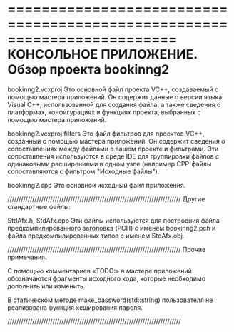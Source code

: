 ﻿========================================================================
    КОНСОЛЬНОЕ ПРИЛОЖЕНИЕ. Обзор проекта bookinng2
========================================================================

bookinng2.vcxproj
    Это основной файл проекта VC++, создаваемый с помощью мастера приложений. Он содержит данные о версии языка Visual C++, использованной для создания файла, а также сведения о платформах, конфигурациях и функциях проекта, выбранных с помощью мастера приложений.

bookinng2.vcxproj.filters
    Это файл фильтров для проектов VC++, созданный с помощью мастера приложений. Он содержит сведения о сопоставлениях между файлами в вашем проекте и фильтрами. Эти сопоставления используются в среде IDE для группировки файлов с одинаковыми расширениями в одном узле (например CPP-файлы сопоставляются с фильтром "Исходные файлы").

bookinng2.cpp
    Это основной исходный файл приложения.

/////////////////////////////////////////////////////////////////////////////
Другие стандартные файлы:

StdAfx.h, StdAfx.cpp
    Эти файлы используются для построения файла предкомпилированного заголовка (PCH) с именем bookinng2.pch и файла предкомпилированных типов с именем StdAfx.obj.

/////////////////////////////////////////////////////////////////////////////
Прочие примечания.

С помощью комментариев «TODO:» в мастере приложений обозначаются фрагменты исходного кода, которые необходимо дополнить или изменить.

В статическом методе make_password(std::string) пользователя не реализована функция хеширования пароля.

/////////////////////////////////////////////////////////////////////////////

